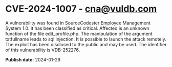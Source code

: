 # CVE-2024-1007 - cna@vuldb.com

A vulnerability was found in SourceCodester Employee Management System 1.0. It has been classified as critical. Affected is an unknown function of the file edit_profile.php. The manipulation of the argument txtfullname leads to sql injection. It is possible to launch the attack remotely. The exploit has been disclosed to the public and may be used. The identifier of this vulnerability is VDB-252276.

**Publish date:** 2024-01-29
